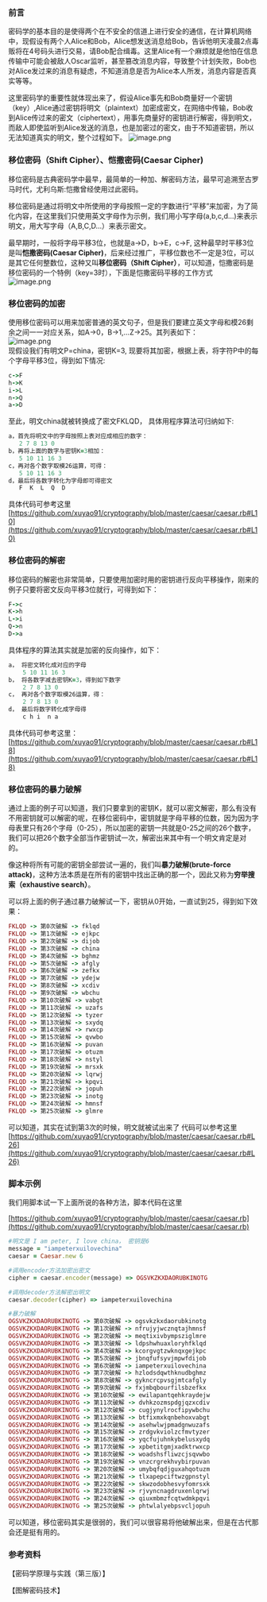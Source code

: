 ### 前言
   密码学的基本目的是使得两个在不安全的信道上进行安全的通信，在计算机网络中，现假设有两个人Alice和Bob，Alice想发送消息给Bob，告诉他明天凌晨2点毒贩将在4号码头进行交易，请Bob配合缉毒。这里Alice有一个麻烦就是他怕在信息传输中可能会被敌人Oscar监听，甚至篡改消息内容，导致整个计划失败，Bob也对Alice发过来的消息有疑虑，不知道消息是否为Alice本人所发，消息内容是否真实等等。  

 这里密码学的重要性就体现出来了，假设Alice事先和Bob商量好一个密钥（key）,Alice通过密钥将明文（plaintext）加密成密文，在网络中传输，Bob收到Alice传过来的密文（ciphertext），用事先商量好的密钥进行解密，得到明文，而敌人即使监听到Alice发送的消息，也是加密过的密文，由于不知道密钥，所以无法知道真实的明文，整个过程如下。
![image.png](https://upload-images.jianshu.io/upload_images/1796624-95050e2fc8412a32.png?imageMogr2/auto-orient/strip%7CimageView2/2/w/1240)
### 移位密码（Shift Cipher）、恺撒密码(Caesar Cipher)
移位密码是古典密码学中最早，最简单的一种加、解密码方法，最早可追溯至古罗马时代，尤利乌斯:恺撒曾经使用过此密码。 
  
移位密码是通过将明文中所使用的字母按照一定的字数进行“平移”来加密，为了简化内容，在这里我们只使用英文字母作为示例，我们用小写字母(a,b,c,d…)来表示明文，用大写字母（A,B,C,D…）来表示密文。
  
最早期时，一般将字母平移3位，也就是a->D，b->E，c->F,
这种最早时平移3位是叫**恺撒密码(Caesar Cipher)**，后来经过推广，平移位数也不一定是3位，可以是其它任何整数位，这种又叫**移位密码（Shift Cipher）**，可以知道，恺撒密码是移位密码的一个特例（key=3时），下面是恺撒密码平移的工作方式  
![image.png](https://upload-images.jianshu.io/upload_images/1796624-e1fa042fd62a2c56.png?imageMogr2/auto-orient/strip%7CimageView2/2/w/1240)  
### 移位密码的加密
 使用移位密码可以用来加密普通的英文句子，但是我们要建立英文字母和模26剩余之间一一对应关系，如A->0，B->1,…Z->25。其列表如下：  
![image.png](https://upload-images.jianshu.io/upload_images/1796624-0dbef7eedef6d7dc.png?imageMogr2/auto-orient/strip%7CimageView2/2/w/1240)  
现假设我们有明文P=china，密钥K=3, 现要将其加密，根据上表，将字符P中的每个字母平移3位，得到如下情况:  
```ruby
c->F
h->K
i->L
n->Q
a->D
```
至此，明文china就被转换成了密文FKLQD，
具体用程序算法可归纳如下:
```ruby
a，首先将明文中的字母按照上表对应成相应的数字：
   2 7 8 13 0
b，再将上面的数字与密钥K=3相加：
   5 10 11 16 3
c，再对各个数字取模26运算，可得：
   5 10 11 16 3
d，最后将各数字转化为字母即可得密文
   F  K  L  Q  D
```
具体代码可参考这里
[https://github.com/xuyao91/cryptography/blob/master/caesar/caesar.rb#L10](https://github.com/xuyao91/cryptography/blob/master/caesar/caesar.rb#L10)
### 移位密码的解密

移位密码的解密也非常简单，只要使用加密时用的密钥进行反向平移操作，刚来的例子只要将密文反向平移3位就行，可得到如下：
```ruby
F->c
K->h
L->i
Q->n
D->a
```
具体程序的算法其实就是加密的反向操作，如下：
```ruby
a， 将密文转化成对应的字母
    5 10 11 16 3
b， 将各数字减去密钥K=3，得到如下数字
    2 7 8 13 0
c， 再对各个数字取模26运算，得：
    2 7 8 13 0
d， 最后将数字转化成字母得
    c h i  n a
```
具体代码可参考这里：
[https://github.com/xuyao91/cryptography/blob/master/caesar/caesar.rb#L18](https://github.com/xuyao91/cryptography/blob/master/caesar/caesar.rb#L18)

### 移位密码的暴力破解

通过上面的例子可以知道，我们只要拿到的密钥K，就可以密文解密，那么有没有不用密钥就可以解密的呢，在移位密码中，密钥就是字母平移的位数，因为因为字母表里只有26个字母（0-25），所以加密的密钥一共就是0-25之间的26个数字，我们可以把26个数字全部当作密钥试一次，解密出来其中有一个明文肯定是对的。  

像这种将所有可能的密钥全部尝试一遍的，我们叫**暴力破解(brute-force attack)**，这种方法本质是在所有的密钥中找出正确的那一个，因此又称为**穷举搜索（exhaustive search）**。

可以将上面的例子通过暴力破解试一下，密钥从0开始，一直试到25，得到如下效果：
```ruby
FKLQD -> 第0次破解 -> fklqd
FKLQD -> 第1次破解 -> ejkpc
FKLQD -> 第2次破解 -> dijob
FKLQD -> 第3次破解 -> china
FKLQD -> 第4次破解 -> bghmz
FKLQD -> 第5次破解 -> afgly
FKLQD -> 第6次破解 -> zefkx
FKLQD -> 第7次破解 -> ydejw
FKLQD -> 第8次破解 -> xcdiv
FKLQD -> 第9次破解 -> wbchu
FKLQD -> 第10次破解 -> vabgt
FKLQD -> 第11次破解 -> uzafs
FKLQD -> 第12次破解 -> tyzer
FKLQD -> 第13次破解 -> sxydq
FKLQD -> 第14次破解 -> rwxcp
FKLQD -> 第15次破解 -> qvwbo
FKLQD -> 第16次破解 -> puvan
FKLQD -> 第17次破解 -> otuzm
FKLQD -> 第18次破解 -> nstyl
FKLQD -> 第19次破解 -> mrsxk
FKLQD -> 第20次破解 -> lqrwj
FKLQD -> 第21次破解 -> kpqvi
FKLQD -> 第22次破解 -> jopuh
FKLQD -> 第23次破解 -> inotg
FKLQD -> 第24次破解 -> hmnsf
FKLQD -> 第25次破解 -> glmre
```
可以知道，其实在试到第3次的时候，明文就被试出来了
代码可以参考这里
[https://github.com/xuyao91/cryptography/blob/master/caesar/caesar.rb#L26](https://github.com/xuyao91/cryptography/blob/master/caesar/caesar.rb#L26)

### 脚本示例

我们用脚本试一下上面所说的各种方法，脚本代码在这里

[https://github.com/xuyao91/cryptography/blob/master/caesar/caesar.rb](https://github.com/xuyao91/cryptography/blob/master/caesar/caesar.rb)

```ruby
#明文是 I am peter, I love china， 密钥是6
message = "iampeterxuilovechina"
caesar = Caesar.new 6

#调用encoder方法加密出密文
cipher = caesar.encoder(message) => OGSVKZKXDAORUBKINOTG

#调用decoder方法解密出明文
caesar.decoder(cipher) => iampeterxuilovechina

#暴力破解
OGSVKZKXDAORUBKINOTG -> 第0次破解 -> ogsvkzkxdaorubkinotg
OGSVKZKXDAORUBKINOTG -> 第1次破解 -> nfrujyjwcznqtajhmnsf
OGSVKZKXDAORUBKINOTG -> 第2次破解 -> meqtixivbympsziglmre
OGSVKZKXDAORUBKINOTG -> 第3次破解 -> ldpshwhuaxloryhfklqd
OGSVKZKXDAORUBKINOTG -> 第4次破解 -> kcorgvgtzwknqxgejkpc
OGSVKZKXDAORUBKINOTG -> 第5次破解 -> jbnqfufsyvjmpwfdijob
OGSVKZKXDAORUBKINOTG -> 第6次破解 -> iampeterxuilovechina
OGSVKZKXDAORUBKINOTG -> 第7次破解 -> hzlodsdqwthknudbghmz
OGSVKZKXDAORUBKINOTG -> 第8次破解 -> gykncrcpvsgjmtcafgly
OGSVKZKXDAORUBKINOTG -> 第9次破解 -> fxjmbqbourfilsbzefkx
OGSVKZKXDAORUBKINOTG -> 第10次破解 -> ewilapantqehkraydejw
OGSVKZKXDAORUBKINOTG -> 第11次破解 -> dvhkzozmspdgjqzxcdiv
OGSVKZKXDAORUBKINOTG -> 第12次破解 -> cugjynylrocfipywbchu
OGSVKZKXDAORUBKINOTG -> 第13次破解 -> btfixmxkqnbehoxvabgt
OGSVKZKXDAORUBKINOTG -> 第14次破解 -> asehwlwjpmadgnwuzafs
OGSVKZKXDAORUBKINOTG -> 第15次破解 -> zrdgvkviolzcfmvtyzer
OGSVKZKXDAORUBKINOTG -> 第16次破解 -> yqcfujuhnkybelusxydq
OGSVKZKXDAORUBKINOTG -> 第17次破解 -> xpbetitgmjxadktrwxcp
OGSVKZKXDAORUBKINOTG -> 第18次破解 -> woadshsfliwzcjsqvwbo
OGSVKZKXDAORUBKINOTG -> 第19次破解 -> vnzcrgrekhvybirpuvan
OGSVKZKXDAORUBKINOTG -> 第20次破解 -> umybqfqdjguxahqotuzm
OGSVKZKXDAORUBKINOTG -> 第21次破解 -> tlxapepciftwzgpnstyl
OGSVKZKXDAORUBKINOTG -> 第22次破解 -> skwzodobhesvyfomrsxk
OGSVKZKXDAORUBKINOTG -> 第23次破解 -> rjvyncnagdruxenlqrwj
OGSVKZKXDAORUBKINOTG -> 第24次破解 -> qiuxmbmzfcqtwdmkpqvi
OGSVKZKXDAORUBKINOTG -> 第25次破解 -> phtwlalyebpsvcljopuh
```

可以知道，移位密码其实是很弱的，我们可以很容易将他破解出来，但是在古代那会还是挺有用的。

### 参考资料

【密码学原理与实践（第三版）】

【图解密码技术】


